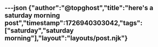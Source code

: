 ---json
{"author":"@topghost","title":"here's a saturday morning post","timestamp":1726940303042,"tags":["saturday","saturday morning"],"layout":"layouts/post.njk"}
---

